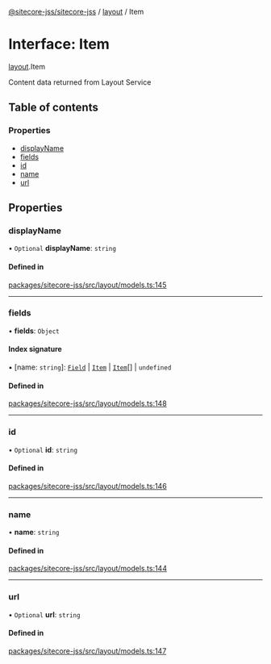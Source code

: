 [@sitecore-jss/sitecore-jss](../README.md) / [layout](../modules/layout.md) / Item

# Interface: Item

[layout](../modules/layout.md).Item

Content data returned from Layout Service

## Table of contents

### Properties

- [displayName](layout.Item.md#displayname)
- [fields](layout.Item.md#fields)
- [id](layout.Item.md#id)
- [name](layout.Item.md#name)
- [url](layout.Item.md#url)

## Properties

### displayName

• `Optional` **displayName**: `string`

#### Defined in

[packages/sitecore-jss/src/layout/models.ts:145](https://github.com/Sitecore/jss/blob/57a284eb4/packages/sitecore-jss/src/layout/models.ts#L145)

___

### fields

• **fields**: `Object`

#### Index signature

▪ [name: `string`]: [`Field`](layout.Field.md) \| [`Item`](layout.Item.md) \| [`Item`](layout.Item.md)[] \| `undefined`

#### Defined in

[packages/sitecore-jss/src/layout/models.ts:148](https://github.com/Sitecore/jss/blob/57a284eb4/packages/sitecore-jss/src/layout/models.ts#L148)

___

### id

• `Optional` **id**: `string`

#### Defined in

[packages/sitecore-jss/src/layout/models.ts:146](https://github.com/Sitecore/jss/blob/57a284eb4/packages/sitecore-jss/src/layout/models.ts#L146)

___

### name

• **name**: `string`

#### Defined in

[packages/sitecore-jss/src/layout/models.ts:144](https://github.com/Sitecore/jss/blob/57a284eb4/packages/sitecore-jss/src/layout/models.ts#L144)

___

### url

• `Optional` **url**: `string`

#### Defined in

[packages/sitecore-jss/src/layout/models.ts:147](https://github.com/Sitecore/jss/blob/57a284eb4/packages/sitecore-jss/src/layout/models.ts#L147)
